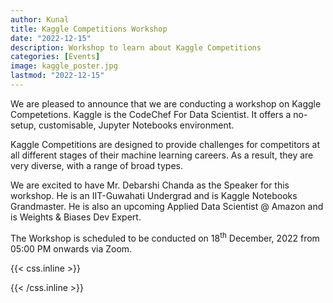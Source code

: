 ```yaml
---
author: Kunal
title: Kaggle Competitions Workshop
date: "2022-12-15"
description: Workshop to learn about Kaggle Competitions 
categories: [Events]
image: kaggle_poster.jpg
lastmod: "2022-12-15"
---
```



We are pleased to announce that we are conducting a workshop on Kaggle Competetions. Kaggle is the CodeChef For Data Scientist. It offers a no-setup, customisable, Jupyter Notebooks environment. 

Kaggle Competitions are designed to provide challenges for competitors at all different stages of their machine learning careers. As a result, they are very diverse, with a range of broad types.

We are excited to have Mr. Debarshi Chanda as the Speaker for this workshop. He is an IIT-Guwahati Undergrad and is Kaggle Notebooks Grandmaster. He is also an upcoming Applied Data Scientist @ Amazon and is Weights & Biases Dev Expert.

The Workshop is scheduled to be conducted on 18<sup>th</sup> December, 2022 from 05:00 PM onwards via Zoom. 


{{< css.inline >}}
<style>
.emojify {
	font-family: Apple Color Emoji, Segoe UI Emoji, NotoColorEmoji, Segoe UI Symbol, Android Emoji, EmojiSymbols;
	font-size: 2rem;
	vertical-align: middle;
}
@media screen and (max-width:650px) {
  .nowrap {
    display: block;
    margin: 25px 0;
  }
}
</style>
{{< /css.inline >}}
